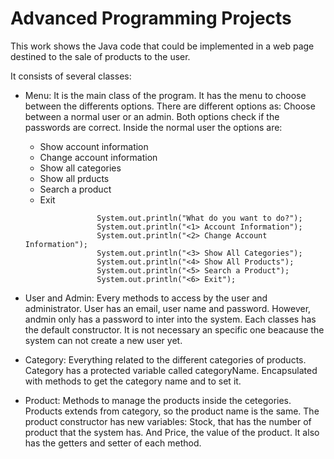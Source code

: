 # Advanced Programming Projects

This work shows the Java code that could be implemented in a web page destined to the sale of products to the user.

It consists of several classes:
- Menu: It is the main class of the program. It has the menu to choose between the differents options.
  There are different options as:
  Choose between a normal user or an admin. Both options check if the passwords are correct. Inside the normal user the options are:
    - Show account information
    - Change account information
    - Show all categories
    - Show all prducts
    - Search a product
    - Exit
    ```
    				System.out.println("What do you want to do?");
					System.out.println("<1> Account Information");
					System.out.println("<2> Change Account Information");
					System.out.println("<3> Show All Categories");
					System.out.println("<4> Show All Products");
					System.out.println("<5> Search a Product");
					System.out.println("<6> Exit");
    ```
    
    
- User and Admin: Every methods to access by the user and administrator.
  User has an email, user name and password. However, andmin only has a password to inter into the system.
  Each classes has the default constructor. It is not necessary an specific one beacause the system can not create a new user yet.
- Category: Everything related to the different categories of products.
  Category has a protected variable called categoryName. Encapsulated with methods to get the category name and to set it.
- Product: Methods to manage the products inside the cetegories.
  Products extends from category, so the product name is the same.
  The product constructor has new variables: Stock, that has the number of product that the system has. And Price, the value of the product.
  It also has the getters and setter of each method.
